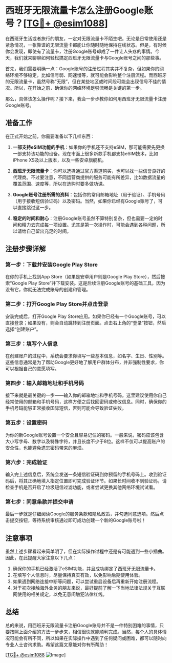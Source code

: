 # 西班牙无限流量卡怎么注册Google账号？[[TG💪+ @esim1088](https://t.me/s/esim1088)]

在西班牙生活或者旅行的朋友，一定对无限流量卡不陌生吧。无论是日常使用还是紧急情况，一张靠谱的无限流量卡都能让你随时随地保持在线状态。但是，有时候你会发现，即使有了流量卡，注册Google账号却成了一件让人头疼的事情。今天，我们就来聊聊如何轻松搞定西班牙无限流量卡与Google账号之间的那些事。

首先，我们需要明确一点：Google账号的注册过程其实并不复杂，但如果你的网络环境不够稳定，比如信号弱、网速慢等，就可能会影响整个注册流程。而西班牙的无限流量卡，虽然号称“无限”，但在某些地区或时间段可能会出现信号不佳的情况。所以，在开始之前，确保你的网络环境足够流畅是关键的第一步。

那么，具体该怎么操作呢？接下来，我会一步步教你如何用西班牙无限流量卡注册Google账号。

## 准备工作

在正式开始之前，你需要准备以下几样东西：

1. **一部支持eSIM功能的手机**：如果你的手机还不支持eSIM，那可能需要先更换一部支持该功能的设备。现在市面上很多新款手机都支持eSIM技术，比如iPhone XS及以上版本，以及一些安卓旗舰机。

2. **西班牙无限流量卡**：你可以选择通过官方渠道购买，也可以找一些信誉良好的代理商。不过要注意，不同运营商提供的服务可能有所差异，比如数据流量的覆盖范围、速度等，所以在选购时要多做功课。

3. **Google账号注册所需的资料**：包括你的常用邮箱地址（用于验证）、手机号码（用于接收短信验证码）以及密码。当然，如果你已经有Google账号了，可以直接跳过这一步。

4. **稳定的时间和耐心**：注册Google账号虽然不算特别复杂，但也需要一定的时间和精力去完成每一项设置。尤其是第一次操作时，可能会遇到各种问题，所以请给自己留出充足的时间。

## 注册步骤详解

### 第一步：下载并安装Google Play Store

在你的手机上找到App Store（如果是安卓用户则是Google Play Store），然后搜索“Google Play Store”并下载安装。这是后续注册Google账号的基础工具，因为没有它，你就无法完成账号的创建和管理。

### 第二步：打开Google Play Store并点击登录

安装完成后，打开Google Play Store应用。如果你已经有一个Google账号，可以直接登录；如果没有，则会自动跳转到注册页面。点击右上角的“登录”按钮，然后选择“创建账户”。

### 第三步：填写个人信息

在创建账户的过程中，系统会要求你填写一些基本信息，如名字、生日、性别等。这些信息通常是为了帮助Google更好地了解用户群体分布，并非强制性要求，你可以根据自己的意愿填写。

### 第四步：输入邮箱地址和手机号码

接下来就是最关键的一步——输入你的邮箱地址和手机号码。这里建议使用你自己经常使用的邮箱和手机号码，这样方便之后找回密码或修改信息。同时，确保你的手机号码能够正常接收国际短信，否则可能会导致验证失败。

### 第五步：设置密码

为你的新Google账号设置一个安全且容易记住的密码。一般来说，密码应该包含大小写字母、数字以及特殊字符，并且长度不少于8位。这样不仅可以提高账户的安全性，也能避免遗忘密码带来的麻烦。

### 第六步：完成验证

输入完上述信息后，系统会发送一条短信验证码到你预留的手机号码上。收到验证码后，将其正确地填入指定位置即可完成验证环节。如果长时间收不到验证码，请检查手机是否开启了垃圾短信过滤功能，或者尝试更换其他网络环境试试看。

### 第七步：同意条款并提交申请

最后一步就是仔细阅读Google的服务条款和隐私政策，并勾选同意选项。然后点击提交按钮，等待系统审核通过即可成功创建一个新的Google账号啦！

## 注意事项

虽然上述步骤看起来简单明了，但在实际操作过程中还是有可能遇到一些小插曲。因此，在此提醒大家注意以下几点：

1. 确保你的手机已经激活了eSIM功能，并且成功绑定了西班牙无限流量卡。
2. 在填写个人信息时，尽量保持真实有效，以免影响后期使用体验。
3. 如果遇到网络连接中断等问题，可以尝试重启设备后再重新开始注册流程。
4. 对于初次接触海外业务的朋友来说，最好提前了解一下当地法律法规关于互联网使用的相关规定，以免无意间触犯法律红线。

## 总结

总的来说，用西班牙无限流量卡注册Google账号并不是一件特别困难的事情，只要按照上面介绍的方法一步步来，相信很快就能顺利完成。当然，每个人的具体情况可能会有所不同，所以如果在实际操作中遇到了任何疑问或困难，都可以随时向专业人士咨询求助。希望这篇文章能对你有所帮助！

[[TG💪+ @esim1088](https://t.me/s/esim1088) ![Image](https://i.postimg.cc/4NQfJmqS/Snipaste-2025-05-13-00-14-12.png)]